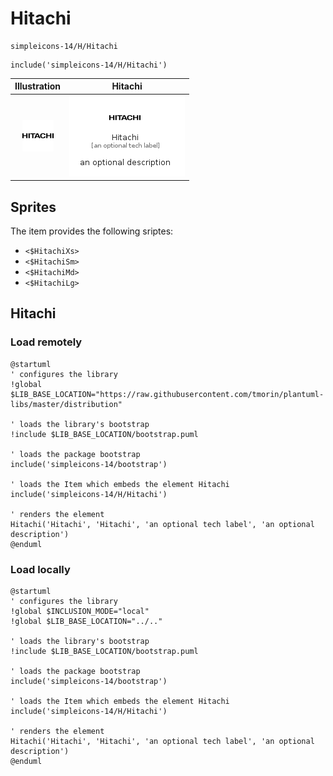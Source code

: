 # Hitachi


```text
simpleicons-14/H/Hitachi
```

```text
include('simpleicons-14/H/Hitachi')
```



| Illustration | Hitachi |
| :---: | :---: |
| ![illustration for Illustration](../../simpleicons-14/H/Hitachi.png) | ![illustration for Hitachi](../../simpleicons-14/H/Hitachi.Local.png) |



## Sprites
The item provides the following sriptes:

- `<$HitachiXs>`
- `<$HitachiSm>`
- `<$HitachiMd>`
- `<$HitachiLg>`





## Hitachi

### Load remotely
```plantuml
@startuml
' configures the library
!global $LIB_BASE_LOCATION="https://raw.githubusercontent.com/tmorin/plantuml-libs/master/distribution"

' loads the library's bootstrap
!include $LIB_BASE_LOCATION/bootstrap.puml

' loads the package bootstrap
include('simpleicons-14/bootstrap')

' loads the Item which embeds the element Hitachi
include('simpleicons-14/H/Hitachi')

' renders the element
Hitachi('Hitachi', 'Hitachi', 'an optional tech label', 'an optional description')
@enduml
```

### Load locally
```plantuml
@startuml
' configures the library
!global $INCLUSION_MODE="local"
!global $LIB_BASE_LOCATION="../.."

' loads the library's bootstrap
!include $LIB_BASE_LOCATION/bootstrap.puml

' loads the package bootstrap
include('simpleicons-14/bootstrap')

' loads the Item which embeds the element Hitachi
include('simpleicons-14/H/Hitachi')

' renders the element
Hitachi('Hitachi', 'Hitachi', 'an optional tech label', 'an optional description')
@enduml
```

